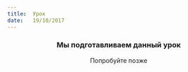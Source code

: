 ```yaml
---
title:  Урок
date:   19/10/2017
---
```


### <center>Мы подготавливаем данный урок</center>
<center>Попробуйте позже</center>